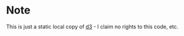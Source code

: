 # Note 
This is just a static local copy of [d3](https://github.com/d3/d3) - I claim no rights to this code, etc.
